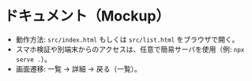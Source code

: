 # ドキュメント（Mockup）

- 動作方法: `src/index.html` もしくは `src/list.html` をブラウザで開く。
- スマホ検証や別端末からのアクセスは、任意で簡易サーバを使用（例: `npx serve .`）。
- 画面遷移: 一覧 → 詳細 → 戻る（一覧）。

